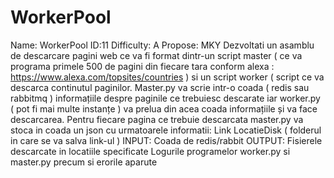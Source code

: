 # WorkerPool

Name: WorkerPool ID:11 Difficulty: A Propose: MKY
Dezvoltati un asamblu de descarcare pagini web ce va fi format dintr-un script master ( ce va
programa primele 500 de pagini din fiecare tara conform alexa :
https://www.alexa.com/topsites/countries ) si un script worker ( script ce va descarca
continutul paginilor.
Master.py va scrie intr-o coada ( redis sau rabbitmq ) informațiile despre paginile ce trebuiesc
descarate iar worker.py ( pot fi mai multe instanțe ) va prelua din acea coada informațiile și va
face descarcarea.
Pentru fiecare pagina ce trebuie descarcata master.py va stoca in coada un json cu
urmatoarele informatii:
Link
LocatieDisk ( folderul in care se va salva link-ul )
INPUT:
Coada de redis/rabbit
OUTPUT:
Fisierele descarcate in locatiile specificate
Logurile programelor worker.py si master.py precum si erorile aparute
